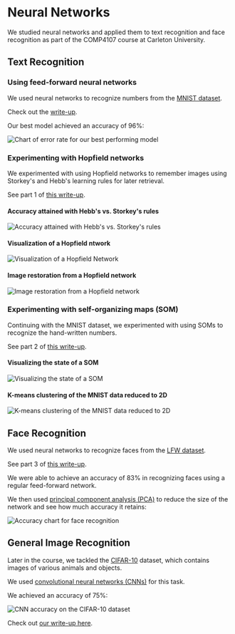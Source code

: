 # Neural Networks

We studied neural networks and applied them to text recognition and face recognition as part of the COMP4107 course at Carleton University.

## Text Recognition

### Using feed-forward neural networks

We used neural networks to recognize numbers from the [MNIST dataset](https://en.wikipedia.org/wiki/MNIST_database).

Check out the [write-up](a2/write-up.pdf).

Our best model achieved an accuracy of 96%:

![Chart of error rate for our best performing model](a2/plots/ff-bestest-performance-small.png)

### Experimenting with Hopfield networks

We experimented with using Hopfield networks to remember images using Storkey's and Hebb's learning rules for later retrieval.

See part 1 of [this write-up](a3/write-up/write-up.pdf).

#### Accuracy attained with Hebb's vs. Storkey's rules

![Accuracy attained with Hebb's vs. Storkey's rules](a3/figures/q1/accuracy.png)

#### Visualization of a Hopfield ntwork

![Visualization of a Hopfield Network](a3/figures/q1/hebb-network-weights.png)

#### Image restoration from a Hopfield network

![Image restoration from a Hopfield network](a3/figures/q1/hebb-recovery-01.png)

### Experimenting with self-organizing maps (SOM)

Continuing with the MNIST dataset, we experimented with using SOMs to recognize the hand-written numbers.

See part 2 of [this write-up](a3/write-up/write-up.pdf).

#### Visualizing the state of a SOM

![Visualizing the state of a SOM](a3/figures/q2/som-network-state-after-training.png)

#### K-means clustering of the MNIST data reduced to 2D

![K-means clustering of the MNIST data reduced to 2D](a3/figures/q2/kmeans-clustering-small-dots.png)

## Face Recognition

We used neural networks to recognize faces from the [LFW dataset](http://vis-www.cs.umass.edu/lfw/).

See part 3 of [this write-up](a3/write-up/write-up.pdf).

We were able to achieve an accuracy of 83% in recognizing faces using a regular feed-forward network.

We then used [principal component analysis (PCA)](https://en.wikipedia.org/wiki/Principal_component_analysis) to reduce the size of the network and see how much accuracy it retains:

![Accuracy chart for face recognition](a3/figures/q3/pca-accuracy.png)

## General Image Recognition

Later in the course, we tackled the [CIFAR-10](https://www.cs.toronto.edu/~kriz/cifar.html) dataset, which contains images of various animals and objects.

We used [convolutional neural networks (CNNs)](https://en.wikipedia.org/wiki/Convolutional_neural_network) for this task.

We achieved an accuracy of 75%:

![CNN accuracy on the CIFAR-10 dataset](a4/figures/accuracy.png)

Check out [our write-up here](a4/write-up.ipynb).
